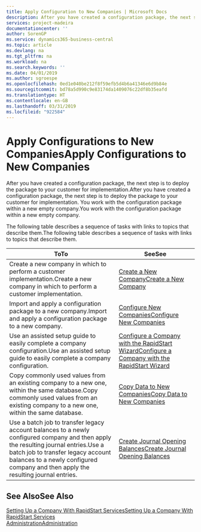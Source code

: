 ```yaml
---
title: Apply Configuration to New Companies | Microsoft Docs
description: After you have created a configuration package, the next step is to deploy the package to your customer for implementation. You use the configuration with a new empty company.
services: project-madeira
documentationcenter: ''
author: SorenGP
ms.service: dynamics365-business-central
ms.topic: article
ms.devlang: na
ms.tgt_pltfrm: na
ms.workload: na
ms.search.keywords: ''
ms.date: 04/01/2019
ms.author: sgroespe
ms.openlocfilehash: 0ed1e040be212f8f59efb5d4b6a41346e6d9b84e
ms.sourcegitcommit: bd78a5d990c9e83174da1409076c22df8b35eafd
ms.translationtype: HT
ms.contentlocale: en-GB
ms.lasthandoff: 03/31/2019
ms.locfileid: "922584"
---
```

# <a name="apply-configurations-to-new-companies"></a><span data-ttu-id="bd988-104">Apply Configurations to New Companies</span><span class="sxs-lookup"><span data-stu-id="bd988-104">Apply Configurations to New Companies</span></span>
<span data-ttu-id="bd988-105">After you have created a configuration package, the next step is to deploy the package to your customer for implementation.</span><span class="sxs-lookup"><span data-stu-id="bd988-105">After you have created a configuration package, the next step is to deploy the package to your customer for implementation.</span></span> <span data-ttu-id="bd988-106">You work with the configuration package within a new empty company.</span><span class="sxs-lookup"><span data-stu-id="bd988-106">You work with the configuration package within a new empty company.</span></span>  

 <span data-ttu-id="bd988-107">The following table describes a sequence of tasks with links to topics that describe them.</span><span class="sxs-lookup"><span data-stu-id="bd988-107">The following table describes a sequence of tasks with links to topics that describe them.</span></span>

|<span data-ttu-id="bd988-108">**To**</span><span class="sxs-lookup"><span data-stu-id="bd988-108">**To**</span></span>|<span data-ttu-id="bd988-109">**See**</span><span class="sxs-lookup"><span data-stu-id="bd988-109">**See**</span></span>|  
|------------|-------------|  
|<span data-ttu-id="bd988-110">Create a new company in which to perform a customer implementation.</span><span class="sxs-lookup"><span data-stu-id="bd988-110">Create a new company in which to perform a customer implementation.</span></span>|[<span data-ttu-id="bd988-111">Create a New Company</span><span class="sxs-lookup"><span data-stu-id="bd988-111">Create a New Company</span></span>](admin-how-to-create-a-new-company.md)|  
|<span data-ttu-id="bd988-112">Import and apply a configuration package to a new company.</span><span class="sxs-lookup"><span data-stu-id="bd988-112">Import and apply a configuration package to a new company.</span></span>|[<span data-ttu-id="bd988-113">Configure New Companies</span><span class="sxs-lookup"><span data-stu-id="bd988-113">Configure New Companies</span></span>](admin-how-to-configure-new-companies.md)|  
|<span data-ttu-id="bd988-114">Use an assisted setup guide to easily complete a company configuration.</span><span class="sxs-lookup"><span data-stu-id="bd988-114">Use an assisted setup guide to easily complete a company configuration.</span></span>|[<span data-ttu-id="bd988-115">Configure a Company with the RapidStart Wizard</span><span class="sxs-lookup"><span data-stu-id="bd988-115">Configure a Company with the RapidStart Wizard</span></span>](admin-how-to-configure-a-company-with-the-rapidstart-wizard.md)|
|<span data-ttu-id="bd988-116">Copy commonly used values from an existing company to a new one, within the same database.</span><span class="sxs-lookup"><span data-stu-id="bd988-116">Copy commonly used values from an existing company to a new one, within the same database.</span></span>|[<span data-ttu-id="bd988-117">Copy Data to New Companies</span><span class="sxs-lookup"><span data-stu-id="bd988-117">Copy Data to New Companies</span></span>](admin-how-to-copy-data-to-new-companies.md)|  
|<span data-ttu-id="bd988-118">Use a batch job to transfer legacy account balances to a newly configured company and then apply the resulting journal entries.</span><span class="sxs-lookup"><span data-stu-id="bd988-118">Use a batch job to transfer legacy account balances to a newly configured company and then apply the resulting journal entries.</span></span>|[<span data-ttu-id="bd988-119">Create Journal Opening Balances</span><span class="sxs-lookup"><span data-stu-id="bd988-119">Create Journal Opening Balances</span></span>](admin-how-to-create-journal-opening-balances.md)|  

## <a name="see-also"></a><span data-ttu-id="bd988-120">See Also</span><span class="sxs-lookup"><span data-stu-id="bd988-120">See Also</span></span>  
[<span data-ttu-id="bd988-121">Setting Up a Company With RapidStart Services</span><span class="sxs-lookup"><span data-stu-id="bd988-121">Setting Up a Company With RapidStart Services</span></span>](admin-set-up-a-company-with-rapidstart.md)  
[<span data-ttu-id="bd988-122">Administration</span><span class="sxs-lookup"><span data-stu-id="bd988-122">Administration</span></span>](admin-setup-and-administration.md)
